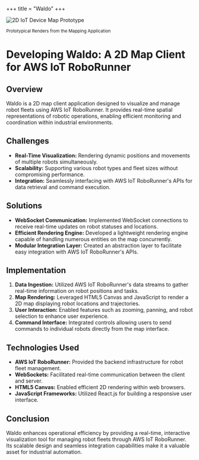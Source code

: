 +++
title = "Waldo"
+++

![2D IoT Device Map Prototype](https://d2908q01vomqb2.cloudfront.net/da4b9237bacccdf19c0760cab7aec4a8359010b0/2021/11/24/2021-aws-iot-roborunner-3.png)

<small>Prototypical Renders from the Mapping Application</small>

# Developing Waldo: A 2D Map Client for AWS IoT RoboRunner

## Overview

Waldo is a 2D map client application designed to visualize and manage robot fleets using AWS IoT RoboRunner. It provides real-time spatial representations of robotic operations, enabling efficient monitoring and coordination within industrial environments.

## Challenges

- **Real-Time Visualization:** Rendering dynamic positions and movements of multiple robots simultaneously.
- **Scalability:** Supporting various robot types and fleet sizes without compromising performance.
- **Integration:** Seamlessly interfacing with AWS IoT RoboRunner's APIs for data retrieval and command execution.

## Solutions

- **WebSocket Communication:** Implemented WebSocket connections to receive real-time updates on robot statuses and locations.
- **Efficient Rendering Engine:** Developed a lightweight rendering engine capable of handling numerous entities on the map concurrently.
- **Modular Integration Layer:** Created an abstraction layer to facilitate easy integration with AWS IoT RoboRunner's APIs.

## Implementation

1. **Data Ingestion:** Utilized AWS IoT RoboRunner's data streams to gather real-time information on robot positions and tasks.
2. **Map Rendering:** Leveraged HTML5 Canvas and JavaScript to render a 2D map displaying robot locations and trajectories.
3. **User Interaction:** Enabled features such as zooming, panning, and robot selection to enhance user experience.
4. **Command Interface:** Integrated controls allowing users to send commands to individual robots directly from the map interface.

## Technologies Used

- **AWS IoT RoboRunner:** Provided the backend infrastructure for robot fleet management.
- **WebSockets:** Facilitated real-time communication between the client and server.
- **HTML5 Canvas:** Enabled efficient 2D rendering within web browsers.
- **JavaScript Frameworks:** Utilized React.js for building a responsive user interface.

## Conclusion

Waldo enhances operational efficiency by providing a real-time, interactive visualization tool for managing robot fleets through AWS IoT RoboRunner. Its scalable design and seamless integration capabilities make it a valuable asset for industrial automation.
